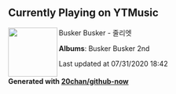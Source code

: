 ## Currently Playing on YTMusic

[<img align="left" width="100" src="https://lh3.googleusercontent.com/7T676gkHCjbVyyeYZZXLNHZdVq_d9sp4OvHca236STOKSU2TAYgjdiEQ0EXRUxcepiKlcRsZdLZiyJY">](https://music.youtube.com/channel/UCSXA96tQPhroQWotU51h4Mg)

Busker Busker - 줄리엣

**Albums**: Busker Busker 2nd

Last updated at 07/31/2020 18:42

#### Generated with [20chan/github-now](https://github.com/20chan/github-now)


<!--
**20chan/20chan** is a ✨ _special_ ✨ repository because its `README.md` (this file) appears on your GitHub profile.

Here are some ideas to get you started:

- 🔭 I’m currently working on ...
- 🌱 I’m currently learning ...
- 👯 I’m looking to collaborate on ...
- 🤔 I’m looking for help with ...
- 💬 Ask me about ...
- 📫 How to reach me: ...
- 😄 Pronouns: ...
- ⚡ Fun fact: ...
-->
